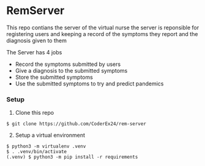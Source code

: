 # RemServer

This repo contians the server of the virtual nurse
the server is reponsible for registering users and keeping a record of the symptoms they report
and the diagnosis given to them

The Server has 4 jobs
- Record the symptoms submitted by users
- Give a diagnosis to the submitted symptoms
- Store the submitted symptoms
- Use the submitted symptoms to try and predict pandemics

### Setup
1. Clone this repo
```
$ git clone https://github.com/CoderEx24/rem-server
```
2. Setup a virtual environment
```
$ python3 -m virtualenv .venv
$ . .venv/bin/activate
(.venv) $ python3 -m pip install -r requirements
```

